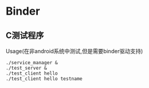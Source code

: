 # Binder

## C测试程序

Usage(在非android系统中测试,但是需要binder驱动支持)

	./service_manager &
	./test_server &
	./test_client hello
	./test_client hello testname
